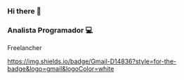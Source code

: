 ### Hi there 👋

### Analista Programador 💻
Freelancher

https://img.shields.io/badge/Gmail-D14836?style=for-the-badge&logo=gmail&logoColor=white
